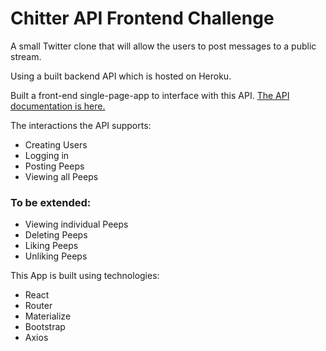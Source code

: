 # Chitter API Frontend Challenge 

A small Twitter clone that will allow the users to post messages to a public stream.

Using a built backend API which is hosted on Heroku.

Built a front-end single-page-app to interface with this API. 
[The API documentation is here.](https://github.com/makersacademy/chitter_api_backend)

The interactions the API supports:

* Creating Users
* Logging in
* Posting Peeps
* Viewing all Peeps

### To be extended:
* Viewing individual Peeps
* Deleting Peeps
* Liking Peeps
* Unliking Peeps

This App is built using technologies:
* React
* Router
* Materialize
* Bootstrap
* Axios


